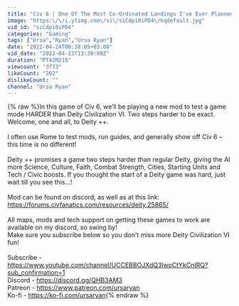 ```yaml
---
title: "Civ 6 | One Of The Most Co-Ordinated Landings I've Ever Planned (#3 Deity ++ Rome Civilization VI)"
image: "https:\/\/i.ytimg.com\/vi\/siCdpi0iPD4\/hqdefault.jpg"
vid_id: "siCdpi0iPD4"
categories: "Gaming"
tags: ["Ursa","Ryan","Ursa Ryan"]
date: "2022-04-24T08:38:05+03:00"
vid_date: "2022-04-23T13:30:09Z"
duration: "PT42M21S"
viewcount: "3773"
likeCount: "202"
dislikeCount: ""
channel: "Ursa Ryan"
---
```

{% raw %}In this game of Civ 6, we’ll be playing a new mod to test a game mode HARDER than Deity Civilization VI. Two steps harder to be exact. Welcome, one and all, to Deity ++.<br /><br />I often use Rome to test mods, run guides, and generally show off Civ 6 – this time is no different!<br /><br />Deity ++ promises a game two steps harder than regular Deity, giving the AI more Science, Culture, Faith, Combat Strength, Cities, Starting Units and Tech / Civic boosts. If you thought the start of a Deity game was hard, just wait till you see this…!<br /><br />Mod can be found on discord, as well as at this link: <a rel="nofollow" target="blank" href="https://forums.civfanatics.com/resources/deity.25865/">https://forums.civfanatics.com/resources/deity.25865/</a><br /><br />All maps, mods and tech support on getting these games to work are available on my discord, so swing by!<br />Make sure you subscribe below so you don't miss more Deity Civilization VI fun!<br /><br />Subscribe - <a rel="nofollow" target="blank" href="https://www.youtube.com/channel/UCCEBBOJXdQ3lwoCtYkCnIRQ?sub_confirmation=1">https://www.youtube.com/channel/UCCEBBOJXdQ3lwoCtYkCnIRQ?sub_confirmation=1</a><br />Discord - <a rel="nofollow" target="blank" href="https://discord.gg/QHB3AM3">https://discord.gg/QHB3AM3</a><br />Patreon - <a rel="nofollow" target="blank" href="https://www.patreon.com/ursaryan">https://www.patreon.com/ursaryan</a><br />Ko-fi - <a rel="nofollow" target="blank" href="https://ko-fi.com/ursaryan">https://ko-fi.com/ursaryan</a>{% endraw %}
